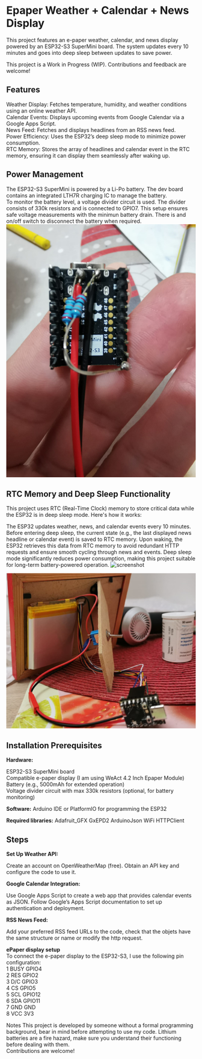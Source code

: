# Epaper Weather + Calendar + News Display

This project features an e-paper weather, calendar, and news display powered by an ESP32-S3 SuperMini board. The system updates every 10 minutes and goes into deep sleep between updates to save power. 

This project is a Work in Progress (WIP). Contributions and feedback are welcome!

## Features
Weather Display: Fetches temperature, humidity, and weather conditions using an online weather API.  
Calendar Events: Displays upcoming events from Google Calendar via a Google Apps Script.  
News Feed: Fetches and displays headlines from an RSS news feed.  
Power Efficiency: Uses the ESP32’s deep sleep mode to minimize power consumption.  
RTC Memory: Stores the array of headlines and calendar event in the RTC memory, ensuring it can display them seamlessly after waking up.  

## Power Management
The ESP32-S3 SuperMini is powered by a Li-Po battery. The dev board contains an integrated LTH7R charging IC to manage the battery.  
To monitor the battery level, a voltage divider circuit is used. The divider consists of 330k resistors and is connected to GPIO7. This setup ensures safe voltage measurements with the minimun battery drain. 
There is and on/off switch to disconnect the battery when required.
![screenshot](VoltageDivider.jpg)

## RTC Memory and Deep Sleep Functionality
This project uses RTC (Real-Time Clock) memory to store critical data while the ESP32 is in deep sleep mode. Here's how it works:

The ESP32 updates weather, news, and calendar events every 10 minutes.
Before entering deep sleep, the current state (e.g., the last displayed news headline or calendar event) is saved to RTC memory.
Upon waking, the ESP32 retrieves this data from RTC memory to avoid redundant HTTP requests and ensure smooth cycling through news and events.
Deep sleep mode significantly reduces power consumption, making this project suitable for long-term battery-powered operation.
![screenshot](epaperdisplayvid.gif)

![screenshot](EpaperESP32MiniBack.jpg)



## Installation Prerequisites 
**Hardware:**

ESP32-S3 SuperMini board  
Compatible e-paper display (I am using WeAct 4.2 Inch Epaper Module)  
Battery (e.g., 5000mAh for extended operation)  
Voltage divider circuit with max 330k resistors (optional, for battery monitoring)  

**Software:**
Arduino IDE or PlatformIO for programming the ESP32

**Required libraries:**
Adafruit_GFX
GxEPD2
ArduinoJson
WiFi
HTTPClient

## Steps
**Set Up Weather API:**

Create an account on OpenWeatherMap (free).
Obtain an API key and configure the code to use it.

**Google Calendar Integration:**

Use Google Apps Script to create a web app that provides calendar events as JSON.
Follow Google’s Apps Script documentation to set up authentication and deployment.

**RSS News Feed:**

Add your preferred RSS feed URLs to the code, check that the objets have the same structure or name or modify the http request.

**ePaper display setup**  
To connect the e-paper display to the ESP32-S3, I use the following pin configuration:  
1 BUSY	GPIO4  
2 RES	GPIO2  
3 D/C	GPIO3  
4 CS	GPIO5  
5 SCL	GPIO12  
6 SDA	GPIO11  
7 GND	GND  
8 VCC	3V3  


Notes
This project is developed by someone without a formal programming background, bear in mind before attempting to use my code.
Lithium batteries are a fire hazard, make sure you understand their functioning before dealing with them.  
Contributions are welcome!
